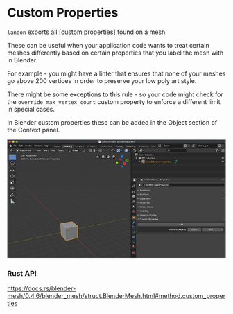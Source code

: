 # Custom Properties

`landon` exports all [custom properties] found on a mesh.

These can be useful when your application code wants to treat certain meshes differently based on certain
properties that you label the mesh with in Blender.

For example - you might have a linter that ensures that none of your meshes go above 200 vertices in order
to preserve your low poly art style.

There might be some exceptions to this rule - so your code might check for the `override_max_vertex_count`
custom property to enforce a different limit in special cases.

In Blender custom properties these can be added in the Object section of the Context panel.

![Custom mesh properties](./custom-properties.png)

### Rust API

https://docs.rs/blender-mesh/0.4.6/blender_mesh/struct.BlenderMesh.html#method.custom_properties
